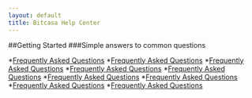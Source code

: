 ```yaml
---
layout: default
title: Bitcasa Help Center
---
```


##Getting Started
###Simple answers to common questions

*[Frequently Asked Questions](#)
*[Frequently Asked Questions](#)
*[Frequently Asked Questions](#)
*[Frequently Asked Questions](#)
*[Frequently Asked Questions](#)
*[Frequently Asked Questions](#)
*[Frequently Asked Questions](#)
*[Frequently Asked Questions](#)
*[Frequently Asked Questions](#)

